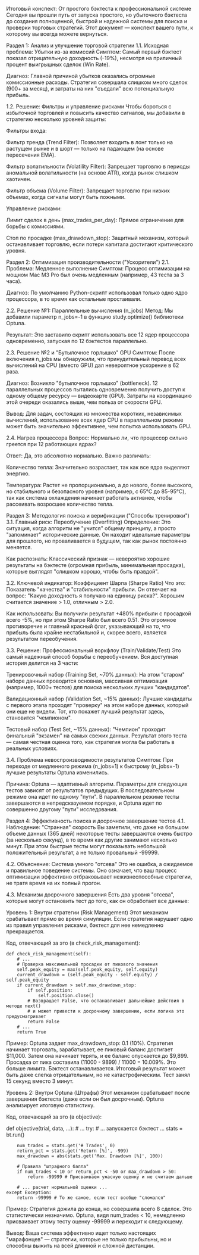 Итоговый конспект: От простого бэктеста к профессиональной системе
Сегодня вы прошли путь от запуска простого, но убыточного бэктеста до создания полноценной, быстрой и надежной системы для поиска и проверки торговых стратегий. Этот документ — конспект вашего пути, к которому вы всегда можете вернуться.

Раздел 1: Анализ и улучшение торговой стратегии
1.1. Исходная проблема: Убытки из-за комиссий
Симптом: Самый первый бэктест показал отрицательную доходность (-19%), несмотря на приличный процент выигрышных сделок (Win Rate).

Диагноз: Главной причиной убытков оказались огромные комиссионные расходы. Стратегия совершала слишком много сделок (900+ за месяц), и затраты на них "съедали" всю потенциальную прибыль.

1.2. Решение: Фильтры и управление рисками
Чтобы бороться с избыточной торговлей и повысить качество сигналов, мы добавили в стратегию несколько уровней защиты:

Фильтры входа:

Фильтр тренда (Trend Filter): Позволяет входить в лонг только на растущем рынке и в шорт — только на падающем (на основе пересечения EMA).

Фильтр волатильности (Volatility Filter): Запрещает торговлю в периоды аномальной волатильности (на основе ATR), когда рынок слишком хаотичен.

Фильтр объема (Volume Filter): Запрещает торговлю при низких объемах, когда сигналы могут быть ложными.

Управление рисками:

Лимит сделок в день (max_trades_per_day): Прямое ограничение для борьбы с комиссиями.

Стоп по просадке (max_drawdown_stop): Защитный механизм, который останавливает торговлю, если потери капитала достигают критического уровня.

Раздел 2: Оптимизация производительности ("Ускорители")
2.1. Проблема: Медленное выполнение
Симптом: Процесс оптимизации на мощном Mac M3 Pro был очень медленным (например, 43 теста за 3 часа).

Диагноз: По умолчанию Python-скрипт использовал только одно ядро процессора, в то время как остальные простаивали.

2.2. Решение №1: Параллельные вычисления (n_jobs)
Метод: Мы добавили параметр n_jobs=-1 в функцию study.optimize() библиотеки Optuna.

Результат: Это заставило скрипт использовать все 12 ядер процессора одновременно, запуская по 12 бэктестов параллельно.

2.3. Решение №2 и "Бутылочное горлышко" GPU
Симптом: После включения n_jobs мы обнаружили, что принудительный перевод всех вычислений на CPU (вместо GPU) дал невероятное ускорение в 62 раза.

Диагноз: Возникло "бутылочное горлышко" (bottleneck). 12 параллельных процессов пытались одновременно получить доступ к одному общему ресурсу — видеокарте (GPU). Затраты на координацию этой очереди оказались выше, чем польза от скорости GPU.

Вывод: Для задач, состоящих из множества коротких, независимых вычислений, использование всех ядер CPU в параллельном режиме может быть значительно эффективнее, чем попытка использовать GPU.

2.4. Нагрев процессора
Вопрос: Нормально ли, что процессор сильно греется при 12 работающих ядрах?

Ответ: Да, это абсолютно нормально. Важно различать:

Количество тепла: Значительно возрастает, так как все ядра выделяют энергию.

Температура: Растет не пропорционально, а до нового, более высокого, но стабильного и безопасного уровня (например, с 65°C до 85-95°C), так как система охлаждения начинает работать активнее, чтобы рассеивать возросшее количество тепла.

Раздел 3: Методология поиска и верификации ("Способы тренировки")
3.1. Главный риск: Переобучение (Overfitting)
Определение: Это ситуация, когда алгоритм не "учится" общему принципу, а просто "запоминает" исторические данные. Он находит идеальные параметры для прошлого, но проваливается в будущем, так как рынок постоянно меняется.

Как распознать: Классический признак — невероятно хорошие результаты на бэктесте (огромная прибыль, минимальная просадка), которые выглядят "слишком хорошо, чтобы быть правдой".

3.2. Ключевой индикатор: Коэффициент Шарпа (Sharpe Ratio)
Что это: Показатель "качества" и "стабильности" прибыли. Он отвечает на вопрос: "Какую доходность я получаю на единицу риска?". Хорошим считается значение > 1.0, отличным > 2.0.

Как использовать: Вы получили результат +480% прибыли с просадкой всего -5%, но при этом Sharpe Ratio был всего 0.51. Это огромное противоречие и главный красный флаг, указывающий на то, что прибыль была крайне нестабильной и, скорее всего, является результатом переобучения.

3.3. Решение: Профессиональный воркфлоу (Train/Validate/Test)
Это самый надежный способ борьбы с переобучением. Вся доступная история делится на 3 части:

Тренировочный набор (Training Set, ~70% данных): На этом "старом" наборе данных проводится основная, массивная оптимизация (например, 1000+ тестов) для поиска нескольких лучших "кандидатов".

Валидационный набор (Validation Set, ~15% данных): Лучшие кандидаты с первого этапа проходят "проверку" на этом наборе данных, который они еще не видели. Тот, кто покажет лучший результат здесь, становится "чемпионом".

Тестовый набор (Test Set, ~15% данных): "Чемпион" проходит финальный "экзамен" на самых свежих данных. Результат этого теста — самая честная оценка того, как стратегия могла бы работать в реальных условиях.

3.4. Проблема невоспроизводимости результатов
Симптом: При переходе от медленного режима (n_jobs=1) к быстрому (n_jobs=-1) лучшие результаты Optuna изменились.

Причина: Optuna — адаптивный алгоритм. Параметры для следующих тестов зависят от результатов предыдущих. В последовательном режиме она идет по одному "пути". В параллельном режиме тесты завершаются в непредсказуемом порядке, и Optuna идет по совершенно другому "пути" исследования.

Раздел 4: Эффективность поиска и досрочное завершение тестов
4.1. Наблюдение: "Странная" скорость
Вы заметили, что даже на большом объеме данных (365 дней) некоторые тесты завершаются очень быстро (за несколько секунд), в то время как другие занимают несколько минут. При этом быстрые тесты могут показывать небольшой положительный результат, а не только провальный -99999.

4.2. Объяснение: Система умного "отсева"
Это не ошибка, а ожидаемое и правильное поведение системы. Оно означает, что ваш процесс оптимизации эффективно отбраковывает нежизнеспособные стратегии, не тратя время на их полный прогон.

4.3. Механизм досрочного завершения
Есть два уровня "отсева", которые могут остановить тест до того, как он обработает все данные:

Уровень 1: Внутри стратегии (Risk Management)
Этот механизм срабатывает прямо во время симуляции. Если стратегия нарушает одно из правил управления рисками, бэктест для нее немедленно прекращается.

Код, отвечающий за это (в check_risk_management):

    def check_risk_management(self):
        # ...
        # Проверка максимальной просадки от пикового значения
        self.peak_equity = max(self.peak_equity, self.equity)
        current_drawdown = (self.peak_equity - self.equity) / self.peak_equity
        if current_drawdown > self.max_drawdown_stop:
            if self.position:
                self.position.close()
            # Возвращает False, что останавливает дальнейшие действия в методе next()
            # и может привести к досрочному завершению, если логика это предусматривает
            return False 
        # ...
        return True

Пример: Optuna задает max_drawdown_stop: 0.1 (10%). Стратегия начинает торговать, зарабатывает, ее пиковый баланс достигает $11,000. Затем она начинает терять, и ее баланс опускается до $9,899. Просадка от пика составила (11000 - 9899) / 11000 = 10.009%. Это больше лимита. Бэктест останавливается. Итоговый результат может быть даже слегка отрицательным, но не катастрофическим. Тест занял 15 секунд вместо 3 минут.

Уровень 2: Внутри Optuna (Штрафы)
Этот механизм срабатывает после завершения бэктеста (даже если он был досрочным). Optuna анализирует итоговую статистику.

Код, отвечающий за это (в objective):

def objective(trial, data, ...):
    # ...
    try:
        # ... запускается бэктест ...
        stats = bt.run()
        
        num_trades = stats.get('# Trades', 0)
        return_pct = stats.get('Return [%]', -999)
        max_drawdown = abs(stats.get('Max. Drawdown [%]', 100))
        
        # Правила "штрафного балла"
        if num_trades < 10 or return_pct < -50 or max_drawdown > 50:
            return -99999 # Присваиваем ужасную оценку и не считаем дальше
            
        # ... расчет нормальной оценки ...
    except Exception:
        return -99999 # То же самое, если тест вообще "сломался"

Пример: Стратегия дожила до конца, но совершила всего 8 сделок. Это статистически незначимо. Optuna, видя num_trades < 10, немедленно присваивает этому тесту оценку -99999 и переходит к следующему.

Вывод: Ваша система эффективно ищет только настоящих "марафонцев" — стратегии, которые не только прибыльны, но и способны выжить на всей длинной и сложной дистанции.